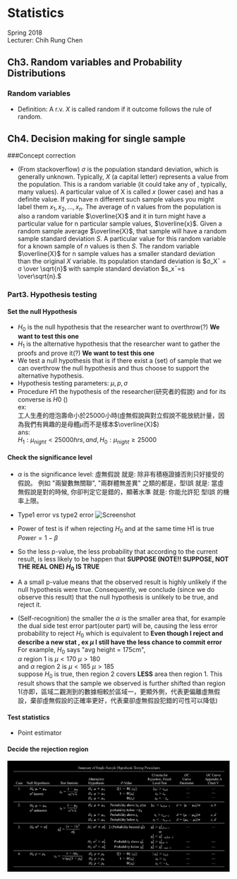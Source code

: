 # Statistics
Spring 2018 <br />
Lecturer: Chih Rung Chen <br />
## Ch3. Random variables and Probability Distributions

### Random variables
* Definition: A r.v. $X$ is called random if it outcome follows the rule of random.

## Ch4. Decision making for single sample
###Concept correction
* (From stackoverflow)
$σ$ is the population standard deviation, which is generally unknown. Typically, $X$ (a capital letter) represents a value from the population. This is a random variable (it could take any of , typically, many values). A particular value of X is called ${x}$ (lower case) and has a definite value. If you have n different such sample values you might label them $x_1,x_2,...,x_n.$ The average of n values from the population is also a random variable $\overline{X}$ and it in turn might have a particular value for n particular sample values, $\overline{x}$. Given a random sample average $\overline{X}$, that sample will have a random sample standard deviation $S$. A particular value for this random variable for a known sample of $n$ values is then $S$. The random variable $\overline{X}$ for n sample values has a smaller standard deviation than the original $X$ variable. Its population standard deviation is $σ_X¯ = σ \over \sqrt{n}$ with sample standard deviation $s_x¯=s \over\sqrt{n}.$
### Part3. Hypothesis testing
#### Set the null Hypothesis
* $H_0$ is the null hypothesis that the researcher want to overthrow(?) **We want to test this one**
* $H_1$ is the alternative hypothesis that the researcher want to gather the proofs and prove it(?) **We want to test this one**
* We test a null hypothesis that is if there exist a (set) of sample that we can overthrow the null hypothesis and thus choose to support the alternative hypothesis.
* Hypothesis testing parameters: $\mu ,p ,\sigma$
* Procedure $H1$ the hypothesis of the researcher(研究者的假說) and for its converse is $H0$ () <br />
ex:<br />工人生產的燈泡壽命小於25000小時(虛無假說與對立假說不能放統計量，因為我們有興趣的是母體$\mu$而不是樣本$\overline{X}$) <br/>
ans:<br /> $H_1: \mu_{night} < 25000hrs  , and  ,  H_0: \mu_{night} \geq 25000$
#### Check the significance level
* $\alpha$ is the significance level: 虛無假說 就是: 除非有積極證據否則只好接受的假說。
例如 "兩變數無關聯", "兩群體無差異" 之類的都是，型I誤 就是: 當虛無假說是對的時候, 你卻判定它是錯的，顯著水準 就是: 你能允許犯 型I誤 的機率上限。
* Type1 error vs type2 error
![Screenshot](type_error.png)
* Power of test is if when rejecting $H_0$ and at the same time H1 is true
$Power=1 - \beta$
* So the less p-value, the less probability that according to the current result, is less likely to be happen that **SUPPOSE (NOTE!! SUPPOSE, NOT THE REAL ONE) $H_0$ IS TRUE**

* A a small p-value means that the observed result is highly unlikely if the null hypothesis were true. Consequently, we conclude (since we do observe this result) that the null hypothesis is unlikely to be true, and reject it.
* (Self-recognition) the smaller the $\alpha$ is the smaller area that, for example the dual side test error part(outer part) will be, causing the less error probability to reject $H_0$ which is equivalent to **Even though I reject and describe a new stat , ex $\mu$ I still have the less chance to commit error**
For example, $H_0$ says "avg height = 175cm",<br />
$\alpha$ region 1 is $\mu \lt 170$ $\mu \gt 180$<br />
and $\alpha$ region 2 is $\mu \lt 165$ $\mu \gt 185$<br />
suppose $H_0$ is true, then region 2 covers **LESS** area then region 1. This result shows that the sample we observed is further shifted than region 1(亦即，區域二觀測到的數據相較於區域一，更顯外側，代表更偏離虛無假設，棄卻虛無假設的正確率更好，代表棄卻虛無假設犯錯的可性可以降低)

#### Test statistics
* Point estimator
#### Decide the rejection region
![Screenshot](stats.png)
